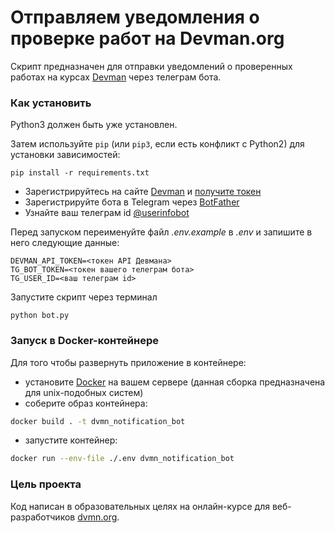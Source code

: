 # Отправляем уведомления о проверке работ на Devman.org

Скрипт предназначен для отправки уведомлений о проверенных работах на курсах [Devman](https://devman.org/) через телеграм бота.

### Как установить

Python3 должен быть уже установлен.

Затем используйте `pip` (или `pip3`, если есть конфликт с Python2) для установки зависимостей:
```
pip install -r requirements.txt
```
* Зарегистрируйтесь на сайте [Devman](https://devman.org/) и [получите токен](https://dvmn.org/api/docs/)
* Зарегистрируйте бота в Telegram через [BotFather](https://t.me/BotFather)
* Узнайте ваш телеграм id [@userinfobot](https://t.me/userinfobot)

Перед запуском переименуйте файл *.env.example* в *.env* и запишите в него следующие данные:

```
DEVMAN_API_TOKEN=<токен API Девмана>
TG_BOT_TOKEN=<токен вашего телеграм бота>
TG_USER_ID=<ваш телеграм id>

```

Запустите скрипт через терминал

```
python bot.py
```

### Запуск в Docker-контейнере

Для того чтобы развернуть приложение в контейнере:

* установите [Docker](https://docs.docker.com/desktop/install/linux-install/) на вашем сервере (данная сборка предназначена для unix-подобных систем)
* соберите образ контейнера:
```sh
docker build . -t dvmn_notification_bot
```
* запустите контейнер:
```sh
docker run --env-file ./.env dvmn_notification_bot
```

### Цель проекта

Код написан в образовательных целях на онлайн-курсе для веб-разработчиков [dvmn.org](https://dvmn.org/).